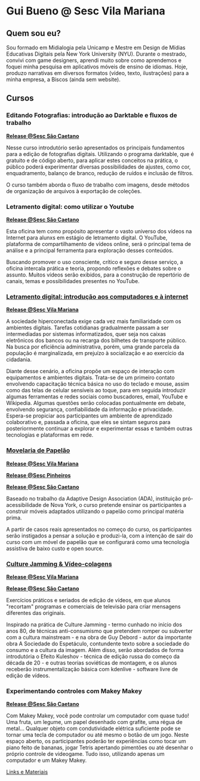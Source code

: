 # Gui Bueno @ Sesc Vila Mariana

## Quem sou eu?

Sou formado em Midialogia pela Unicamp e Mestre em Design de Mídias Educativas Digitais pela New York University (NYU). Durante o mestrado, convivi com game designers, aprendi muito sobre como aprendemos e foquei minha pesquisa em aplicativos móveis de ensino de idiomas. Hoje, produzo narrativas em diversos formatos (vídeo, texto, ilustrações) para a minha empresa, a Biscos (ainda sem website).

## Cursos

### Editando Fotografias: introdução ao Darktable e fluxos de trabalho
[**Release @Sesc São Caetano**](https://www.sescsp.org.br/programacao/198891_EDITANDO+FOTOGRAFIAS+INTRODUCAO+AO+DARKTABLE+E+FLUXOS+DE+TRABALHO)

Nesse curso introdutório serão apresentados os principais fundamentos para a edição de fotografias digitais. Utilizando o programa darktable, que é gratuito e de código aberto, para aplicar estes conceitos na prática, o público poderá experimentar diversas possibilidades de ajustes, como cor, enquadramento, balanço de branco, redução de ruídos e inclusão de filtros.

O curso também aborda o fluxo de trabalho com imagens, desde métodos de organização de arquivos à exportação de coleções.

### Letramento digital: como utilizar o Youtube
[**Release @Sesc São Caetano**](https://www.sescsp.org.br/programacao/198889_LETRAMENTO+DIGITAL+COMO+UTILIZAR+O+YOUTUBE)

Esta oficina tem como propósito apresentar o vasto universo dos vídeos na Internet para alunxs em estágio de letramento digital. O YouTube, plataforma de compartilhamento de vídeos online, será o principal tema de análise e a principal ferramenta para exploração desses conteúdos.

Buscando promover o uso consciente, crítico e seguro desse serviço, a oficina intercala prática e teoria, propondo reflexões e debates sobre o assunto. Muitos vídeos serão exibidos, para a construção de repertório de canais, temas e possibilidades presentes no YouTube.

### [Letramento digital: introdução aos computadores e à internet](https://guibueno.github.io/letramento-digital/) 
[**Release @Sesc Vila Mariana**](https://www.sescsp.org.br/aulas/131635_LETRAMENTO+DIGITAL+MODULO+1) 

A sociedade hiperconectada exige cada vez mais familiaridade com os ambientes digitais. Tarefas cotidianas gradualmente passam a ser intermediadas por sistemas informatizados, quer seja nos caixas eletrônicos dos bancos ou na recarga dos bilhetes de transporte público. Na busca por eficiência administrativa, porém, uma grande parcela da população é marginalizada, em prejuízo à socialização e ao exercício da cidadania.

Diante desse cenário, a oficina propõe um espaço de interação com equipamentos e ambientes digitais. Trata-se de um primeiro contato envolvendo capacitação técnica básica no uso do teclado e mouse, assim como das telas de celular sensíveis ao toque, para em seguida introduzir algumas ferramentas e redes sociais como buscadores, email, YouTube e Wikipedia. Algumas questões serão colocadas pontualmente em debate, envolvendo segurança, confiabilidade da informação e privacidade. Espera-se propiciar aos participantes um ambiente de aprendizado colaborativo e, passada a oficina, que eles se sintam seguros para posteriormente continuar a explorar e experimentar essas e também outras tecnologias e plataformas em rede.

### [Movelaria de Papelão](http://movelaria.github.io) 
[**Release @Sesc Vila Mariana**](https://www.sescsp.org.br/aulas/135592_MOVELARIA+DE+PAPELAO+CONSTRUINDO+A+ACESSIBILIDADE) 

[**Release @Sesc Pinheiros**](https://www.sescsp.org.br/programacao/153181_OFICINA+DE+MOVELARIA+ACESSIVEL+CONSTRUINDO+COM+PAPELAO) 

[**Release @Sesc São Caetano**](https://www.sescsp.org.br/programacao/191488_MOVELARIA+DE+PAPELAO) 

 Baseado no trabalho da Adaptive Design Association (ADA), instituição pró-acessibilidade de Nova York, o curso pretende ensinar os participantes a construir móveis adaptados utilizando o papelão como principal matéria prima.

A partir de casos reais apresentados no começo do curso, os participantes serão instigados a pensar a solução e produzi-la, com a intenção de sair do curso com um móvel de papelão que se configurará como uma tecnologia assistiva de baixo custo e open source.

### [Culture Jamming & Vídeo-colagens](http://videocolagem.github.io) 
[**Release @Sesc Vila Mariana**](https://www.sescsp.org.br/aulas/135001_CULTURE+JAMMING+EDICAO+DE+VIDEOS) 

[**Release @Sesc São Caetano**](https://www.sescsp.org.br/programacao/191499_VIDEOCOLAGEM) 

Exercícios práticos e seriados de edição de vídeos, em que alunos "recortam" programas e comerciais de televisão para criar mensagens diferentes das originais.

Inspirado na prática de Culture Jamming - termo cunhado no início dos anos 80, de técnicas anti-consumismo que pretendem romper ou subverter com a cultura mainstream - e na obra de Guy Debord - autor da importante obra A Sociedade do Espetáculo, contundente texto sobre a sociedade do consumo e a cultura da imagem. Além disso, serão abordados de forma introdutória o Efeito Kuleshov - técnica de edição russa do começo da década de 20 - e outras teorias soviéticas de montagem, e os alunos receberão instrumentalização básica com kdenlive - software livre de edição de vídeos.

### Experimentando controles com Makey Makey
[**Release @Sesc São Caetano**](https://www.sescsp.org.br/programacao/191495_EXPERIMENTANDO+CONTROLES+COM+MAKEY+MAKEY)

Com Makey Makey, você pode controlar um computador com quase tudo! Uma fruta, um legume, um papel desenhado com grafite, uma régua de metal... Qualquer objeto com condutividade elétrica suficiente pode se tornar uma tecla de computador ou até mesmo o botão de um jogo. Neste espaço aberto, os participantes poderão ter experiências como tocar um piano feito de bananas, jogar Tetris apertando pimentões ou até desenhar o próprio controle de videogame. Tudo isso, utilizando apenas um computador e um Makey Makey.

[Links e Materiais](makey-makey.md)
